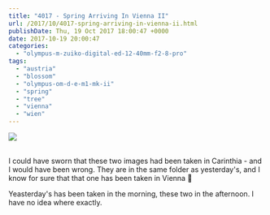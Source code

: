 ```yaml
---
title: "4017 - Spring Arriving In Vienna II"
url: /2017/10/4017-spring-arriving-in-vienna-ii.html
publishDate: Thu, 19 Oct 2017 18:00:47 +0000
date: 2017-10-19 20:00:47
categories: 
  - "olympus-m-zuiko-digital-ed-12-40mm-f2-8-pro"
tags: 
  - "austria"
  - "blossom"
  - "olympus-om-d-e-m1-mk-ii"
  - "spring"
  - "tree"
  - "vienna"
  - "wien"
---
```

<div class="container">
<div class="center"><a target="_blank" href="https://d25zfm9zpd7gm5.cloudfront.net/1200x1200/2017/20170410_165916_lr.jpg"><img class="webfeedsFeaturedVisual" src="https://d25zfm9zpd7gm5.cloudfront.net/0600x0600/2017/20170410_165916_lr.jpg" /></a></div>
</div>
<br />

<a target="_blank" href="https://d25zfm9zpd7gm5.cloudfront.net/1200x1200/2017/20170410_165759_lr.jpg"><img style="margin: 0pt 0px 0pt 10px; float: right;" src="https://d25zfm9zpd7gm5.cloudfront.net/0150x0150/2017/20170410_165759_lr.jpg" alt="" border="0" /></a> I could have sworn that these two images had been taken in Carinthia - and I would have been wrong. They are in the same folder as yesterday's, and I know for sure that that one has been taken in Vienna 🙂

Yeasterday's has been taken in the morning, these two in the afternoon. I have no idea where exactly.
